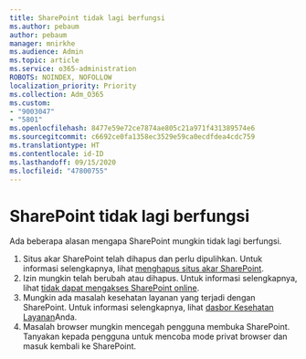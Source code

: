 ```yaml
---
title: SharePoint tidak lagi berfungsi
ms.author: pebaum
author: pebaum
manager: mnirkhe
ms.audience: Admin
ms.topic: article
ms.service: o365-administration
ROBOTS: NOINDEX, NOFOLLOW
localization_priority: Priority
ms.collection: Adm_O365
ms.custom:
- "9003047"
- "5801"
ms.openlocfilehash: 8477e59e72ce7874ae805c21a971f431389574e6
ms.sourcegitcommit: c6692ce0fa1358ec3529e59ca0ecdfdea4cdc759
ms.translationtype: HT
ms.contentlocale: id-ID
ms.lasthandoff: 09/15/2020
ms.locfileid: "47800755"
---
```

# <a name="sharepoint-is-no-longer-working"></a>SharePoint tidak lagi berfungsi

Ada beberapa alasan mengapa SharePoint mungkin tidak lagi berfungsi.

1. Situs akar SharePoint telah dihapus dan perlu dipulihkan. Untuk informasi selengkapnya, lihat [menghapus situs akar SharePoint](https://docs.microsoft.com/sharepoint/troubleshoot/sites/url-that-resides-under-root-site-collection-is-broken).
2. Izin mungkin telah berubah atau dihapus. Untuk informasi selengkapnya, lihat [tidak dapat mengakses SharePoint online](https://docs.microsoft.com/sharepoint/troubleshoot/sharing-and-permissions/sharepoint-online-inaccessible).
3. Mungkin ada masalah kesehatan layanan yang terjadi dengan SharePoint. Untuk informasi selengkapnya, lihat [dasbor Kesehatan Layanan](https://admin.microsoft.com/AdminPortal/Home#/servicehealth)Anda.
4. Masalah browser mungkin mencegah pengguna membuka SharePoint. Tanyakan kepada pengguna untuk mencoba mode privat browser dan masuk kembali ke SharePoint.
